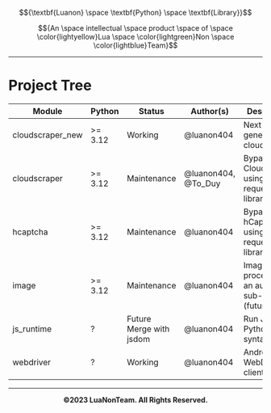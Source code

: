 $${\textbf{Luanon} \space \textbf{Python} \space \textbf{Library}}$$

$${An \space intellectual \space product \space of \space \color{lightyellow}Lua \space \color{lightgreen}Non \space \color{lightblue}Team}$$

---

# Project Tree

| Module           | Python  | Status                  | Author(s)           | Description                                               |
|------------------|---------|-------------------------|---------------------|-----------------------------------------------------------|
| cloudscraper_new | >= 3.12 | Working                 | @luanon404          | Next-generation of cloudscraper.                          |
| cloudscraper     | >= 3.12 | Maintenance             | @luanon404, @To_Duy | Bypass Cloudflare by using the requests library.          |
| hcaptcha         | >= 3.12 | Maintenance             | @luanon404          | Bypass hCaptcha by using the requests library.            |
| image            | >= 3.12 | Maintenance             | @luanon404          | Image processor for an auto AI sub-library (future-task). |
| js_runtime       | ?       | Future Merge with jsdom | @luanon404          | Run JS in Python syntax.                                  |
| webdriver        | ?       | Working                 | @luanon404          | Android WebDriver client                                  |

---

$${\textbf{©2023 LuaNonTeam. All Rights Reserved.}}$$
